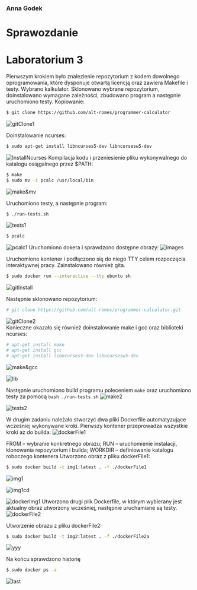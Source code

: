### Anna Godek
# Sprawozdanie 
# Laboratorium 3
Pierwszym krokiem było znalezienie repozytorium z kodem dowolnego oprogramowania, które dysponuje otwartą licencją oraz zawiera Makefile i testy. Wybrano kalkulator.
Sklonowano wybrane repozytorium, doinstalowano wymagane zależności, zbudowano program a następnie uruchomiono testy.
Kopiowanie:
```bash
$ git clone https://github.com/alt-romes/programmer-calculator
```
![gitClone1](gitClone1.png)
 
Doinstalowanie ncurses:
```bash
$ sudo apt-get install libncurses5-dev libncursesw5-dev
```
![InstallNcurses](InstallNcurses.png) 
Kompilacja kodu i przeniesienie pliku wykonywalnego do katalogu osiągalnego przez $PATH:
```bash
$ make
$ sudo mv -i pcalc /usr/local/bin
```
![make&mv](make&mv.png)
 
Uruchomiono testy, a następnie program:
```bash
$ ./run-tests.sh
```
![tests1](tests1.png)
 
```bash
$ pcalc
```
![pcalc1](pcalc1.png) 
Uruchomiono dokera i sprawdzono dostępne obrazy:
![images](images.png) 

Uruchomiono kontener i podłączono się do niego TTY celem rozpoczęcia interaktywnej pracy. Zainstalowano również gita.
```bash
$ sudo docker run --interactive --tty ubuntu sh
```
![gitInstall](gitInstall.png)
 
Następnie sklonowano repozytorium:
```bash
# git clone https://github.com/alt-romes/programmer-calculator.git
```
![gitClone2](gitClone2.png)  
Konieczne okazało się również doinstalowanie make i gcc oraz biblioteki ncurses:
```bash
# apt-get install make
# apt-get install gcc 
# apt-get install libncurses5-dev libncursesw5-dev
```
![make&gcc](make&gcc.png)
 
![lib](lib.png)
 
Następnie uruchomiono build programu poleceniem `make` oraz uruchomiono testy za pomocą `bash ./run-tests.sh`
![make2](make2.png)
 
![tests2](tests2.png)
 
W drugim zadaniu należało stworzyć dwa pliki Dockerfile automatyzujące wcześniej wykonywane kroki.
Pierwszy kontener przeprowadza wszystkie kroki aż do builda:
![dockerFile1](dockerFile1.png)
 
FROM – wybranie konkretnego obrazu; 
RUN – uruchomienie instalacji, klonowania repozytorium i builda; 
WORKDIR – definiowanie katalogu roboczego kontenera
Utworzono obraz z pliku dockerFile1:
```bash
$ sudo docker build -t img1:latest . -f ./dockerFile1
```
![img1](img1.png)
 
![img1cd](img1cd.png)
 
![dockerImg1](dockerImg1.png) 
Utworzono drugi plik Dockerfile, w którym wybierany jest aktualny obraz utworzony wcześniej, następnie uruchamiane są testy.
![dockerFile2](dockerFile2.png)
 
Utworzenie obrazu z pliku dockerFile2:
```bash
$ sudo docker build -t img2:latest . -f ./dockerFile2a
```
![yyy](yyy.png)
 
Na końcu sprawdzono historię
```bash
$ sudo docker ps -a
```
![last](last.png)
 
